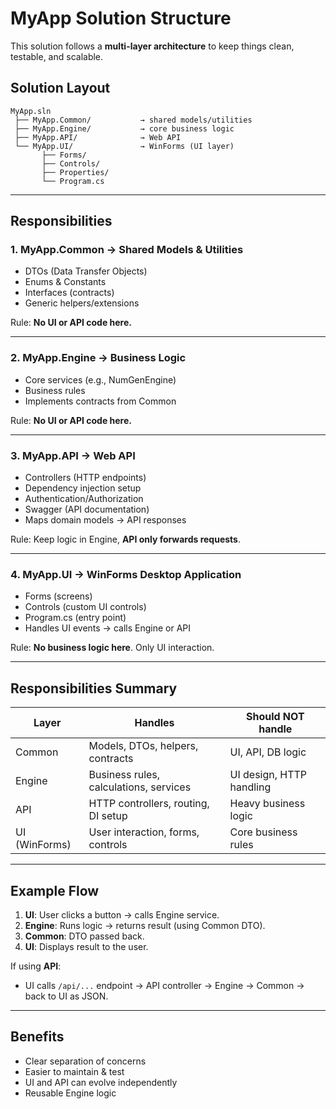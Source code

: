 # MyApp Solution Structure

This solution follows a **multi-layer architecture** to keep things clean, testable, and scalable.

## Solution Layout

```
MyApp.sln
 ├── MyApp.Common/           → shared models/utilities
 ├── MyApp.Engine/           → core business logic
 ├── MyApp.API/              → Web API
 └── MyApp.UI/               → WinForms (UI layer)
       ├── Forms/
       ├── Controls/
       ├── Properties/
       └── Program.cs
```

---

## Responsibilities

### 1. MyApp.Common → Shared Models & Utilities
- DTOs (Data Transfer Objects)
- Enums & Constants
- Interfaces (contracts)
- Generic helpers/extensions

Rule: **No UI or API code here.**

---

### 2. MyApp.Engine → Business Logic
- Core services (e.g., NumGenEngine)
- Business rules
- Implements contracts from Common

Rule: **No UI or API code here.**

---

### 3. MyApp.API → Web API
- Controllers (HTTP endpoints)
- Dependency injection setup
- Authentication/Authorization
- Swagger (API documentation)
- Maps domain models → API responses

Rule: Keep logic in Engine, **API only forwards requests**.

---

### 4. MyApp.UI → WinForms Desktop Application
- Forms (screens)
- Controls (custom UI controls)
- Program.cs (entry point)
- Handles UI events → calls Engine or API

Rule: **No business logic here**. Only UI interaction.

---

## Responsibilities Summary

| Layer        | Handles                                    | Should NOT handle                    |
|--------------|--------------------------------------------|--------------------------------------|
| Common       | Models, DTOs, helpers, contracts           | UI, API, DB logic                     |
| Engine       | Business rules, calculations, services     | UI design, HTTP handling              |
| API          | HTTP controllers, routing, DI setup        | Heavy business logic                  |
| UI (WinForms)| User interaction, forms, controls          | Core business rules                   |

---

## Example Flow

1. **UI**: User clicks a button → calls Engine service.
2. **Engine**: Runs logic → returns result (using Common DTO).
3. **Common**: DTO passed back.
4. **UI**: Displays result to the user.

If using **API**:
- UI calls `/api/...` endpoint → API controller → Engine → Common → back to UI as JSON.

---

## Benefits
- Clear separation of concerns
- Easier to maintain & test
- UI and API can evolve independently
- Reusable Engine logic

